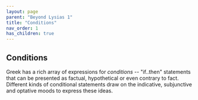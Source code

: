 ```yaml
---
layout: page
parent: "Beyond Lysias 1"
title: "Conditions"
nav_order: 1
has_children: true
---
```


## Conditions

Greek has a rich array of expressions for  *conditions* -- "if..then" statements that can be presented as  factual, hypothetical or even contrary to fact. Different kinds of conditional statements draw on the indicative, subjunctive and optative moods to express these ideas.
